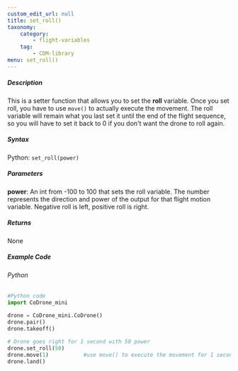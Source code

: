 ```yaml
---
custom_edit_url: null
title: set_roll()
taxonomy:
    category:
        - flight-variables
    tag:
        - CDM-library
menu: set_roll()
---
```


##### Description

This is a setter function that allows you to set the **roll** variable. Once you set roll, you have to use ```move()``` to actually execute the movement. The roll variable will remain what you last set it until the end of the flight sequence, so you will have to set it back to 0 if you don't want the drone to roll again.

##### Syntax
Python: ```set_roll(power)```

##### Parameters

**power**: An int from -100 to 100 that sets the roll variable.  The number represents the direction and power of the output for that flight motion variable. Negative roll is left, positive roll is right.

##### Returns

None

##### Example Code
###### Python
```python
#Python code
import CoDrone_mini

drone = CoDrone_mini.CoDrone()
drone.pair()
drone.takeoff()
	
# Drone goes right for 1 second with 50 power
drone.set_roll(50)
drone.move(1)			#use move() to execute the movement for 1 second
drone.land()
```